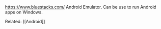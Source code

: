 https://www.bluestacks.com/
Android Emulator.
Can be use to run Android apps on Windows.

Related: [[Android]]